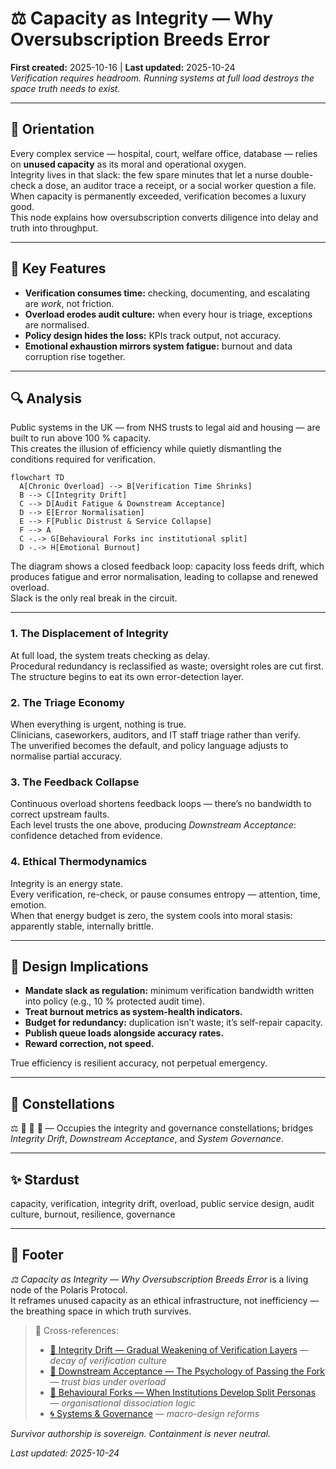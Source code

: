 # ⚖️ Capacity as Integrity — Why Oversubscription Breeds Error
**First created:** 2025-10-16 | **Last updated:** 2025-10-24  
*Verification requires headroom. Running systems at full load destroys the space truth needs to exist.*

---

## 🧭 Orientation  

Every complex service — hospital, court, welfare office, database — relies on **unused capacity** as its moral and operational oxygen.  
Integrity lives in that slack: the few spare minutes that let a nurse double-check a dose, an auditor trace a receipt, or a social worker question a file.  
When capacity is permanently exceeded, verification becomes a luxury good.  
This node explains how oversubscription converts diligence into delay and truth into throughput.

---

## 🧩 Key Features  

- **Verification consumes time:** checking, documenting, and escalating are *work*, not friction.  
- **Overload erodes audit culture:** when every hour is triage, exceptions are normalised.  
- **Policy design hides the loss:** KPIs track output, not accuracy.  
- **Emotional exhaustion mirrors system fatigue:** burnout and data corruption rise together.  

---

## 🔍 Analysis  

Public systems in the UK — from NHS trusts to legal aid and housing — are built to run above 100 % capacity.  
This creates the illusion of efficiency while quietly dismantling the conditions required for verification.  

```mermaid
flowchart TD
  A[Chronic Overload] --> B[Verification Time Shrinks]
  B --> C[Integrity Drift]
  C --> D[Audit Fatigue & Downstream Acceptance]
  D --> E[Error Normalisation]
  E --> F[Public Distrust & Service Collapse]
  F --> A
  C -.-> G[Behavioural Forks inc institutional split]
  D -.-> H[Emotional Burnout]

```

The diagram shows a closed feedback loop: capacity loss feeds drift, which produces fatigue and error normalisation, leading to collapse and renewed overload.  
Slack is the only real break in the circuit.

---

### 1. The Displacement of Integrity  
At full load, the system treats checking as delay.  
Procedural redundancy is reclassified as waste; oversight roles are cut first.  
The structure begins to eat its own error-detection layer.

### 2. The Triage Economy  
When everything is urgent, nothing is true.  
Clinicians, caseworkers, auditors, and IT staff triage rather than verify.  
The unverified becomes the default, and policy language adjusts to normalise partial accuracy.

### 3. The Feedback Collapse  
Continuous overload shortens feedback loops — there’s no bandwidth to correct upstream faults.  
Each level trusts the one above, producing *Downstream Acceptance*: confidence detached from evidence.

### 4. Ethical Thermodynamics  
Integrity is an energy state.  
Every verification, re-check, or pause consumes entropy — attention, time, emotion.  
When that energy budget is zero, the system cools into moral stasis: apparently stable, internally brittle.

---

## 🧭 Design Implications  

- **Mandate slack as regulation:** minimum verification bandwidth written into policy (e.g., 10 % protected audit time).  
- **Treat burnout metrics as system-health indicators.**  
- **Budget for redundancy:** duplication isn’t waste; it’s self-repair capacity.  
- **Publish queue loads alongside accuracy rates.**  
- **Reward correction, not speed.**

True efficiency is resilient accuracy, not perpetual emergency.

---

## 🌌 Constellations  

⚖️ 🧮 👹 🧿 — Occupies the integrity and governance constellations; bridges *Integrity Drift*, *Downstream Acceptance*, and *System Governance*.

---

## ✨ Stardust  

capacity, verification, integrity drift, overload, public service design, audit culture, burnout, resilience, governance  

---

## 🏮 Footer  

*⚖️ Capacity as Integrity — Why Oversubscription Breeds Error* is a living node of the Polaris Protocol.  
It reframes unused capacity as an ethical infrastructure, not inefficiency — the breathing space in which truth survives.  

> 📡 Cross-references:
> 
> - [🧮 Integrity Drift — Gradual Weakening of Verification Layers](./🧮_integrity_drift.md) — *decay of verification culture*  
> - [👻 Downstream Acceptance — The Psychology of Passing the Fork](./👻_the_psychology_of_passing_the_fork.md) — *trust bias under overload*  
> - [🧠 Behavioural Forks — When Institutions Develop Split Personas](./🧠_institutional_split_personas.md) — *organisational dissociation logic*  
> - [🌀 Systems & Governance](../../../Disruption_Kit/Big_Picture_Protocols/🌀_System_Governance/README.md) — *macro-design reforms*  

*Survivor authorship is sovereign. Containment is never neutral.*  

_Last updated: 2025-10-24_
